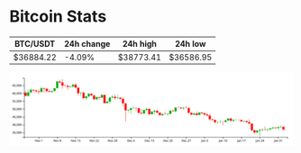 # Bitcoin Stats

BTC/USDT|24h change|24h high|24h low|
|---|---|---|---|
|$36884.22|-4.09%|$38773.41|$36586.95|

<img src="./chart.svg">
